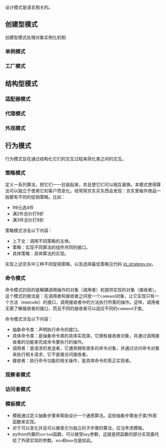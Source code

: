 设计模式是语言相关的。

## 创建型模式

创建型模式处理对象实例化机制
### 单例模式
### 工厂模式

## 结构型模式

### 适配器模式
### 代理模式
### 外观模式

## 行为模式
行为模式旨在通过结构化它们的交互过程来简化类之间的交互。
### 策略模式
定义一系列算法，把它们一一封装起来，并且使它们可以相互替换。本模式使得算法可以独立于使用它的客户而变化。经常用京东买东西会发现：京东里每件商品一般都有不同的促销策略。比如：
- 99元选4件
- 满2件总价打9折
- 满3件总价打8折

策略模式涉及以下内容：
- 上下文：调用不同策略的主体。
- 策略：实现不同算法的组件共同的接口。
- 具体策略：具体算法的实现。

实现上述京东中三种不同促销策略，以及选择最佳策略见代码 [jd_strategy.py](https://github.com/hangxuu/Notes-and-Blog/tree/master/codes/design_pattern/jd_strategy.py)。

### 命令模式
命令模式的目的是解耦调用操作的对象（调用者）和提供实现的对象（接收者）。这个模式的做法是：在调用者和接收者之间放一个``command``对象，让它实现只有一个方法（execute）的接口，调用接收者中的方法执行所需的操作。这样，调用者无需了解接收者的接口，而且不同的接收者可以适应不同的``command``子类。

命令模式涉及以下内容：
- 抽象命令类：声明执行命令的接口。
- 具体命令类：是抽象命令类的具体实现类，它拥有接收者对象，并通过调用接收者的功能来完成命令要执行的操作。
- 调用者：是请求的发送者，它通常拥有很多的命令对象，并通过访问命令对象来执行相关请求，它不直接访问接收者。
- 接收者：执行命令功能的相关操作，是具体命令的真正实现者。

### 观察者模式
### 访问者模式

### 模板模式
- 模板通过定义抽象步骤来帮助设计一个通用算法。这些抽象步骤由子类/外部函数来实现。
- 对于可以变化并且可以被表示为独立的子步骤的算法，应当考虑模板。
- python内置的``sorted``函数，可以接受``key``参数，这就是把函数的部分实现委托给了外部实现的参数。``min``和``max``也是如此。
